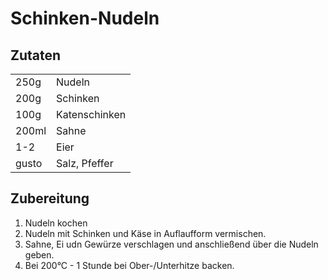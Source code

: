 # Schinken-Nudeln
## Zutaten
|||
|--|--|
|250g |Nudeln  |
|200g |Schinken|
|100g | Katenschinken|
|200ml| Sahne|
|1-2| Eier|
|gusto| Salz, Pfeffer

## Zubereitung
1. Nudeln kochen
2. Nudeln mit Schinken und Käse in Auflaufform vermischen.
3. Sahne, Ei udn Gewürze verschlagen und anschließend über die Nudeln geben.
4. Bei 200°C - 1 Stunde bei Ober-/Unterhitze backen.
